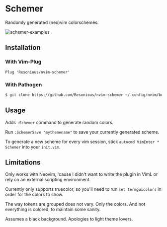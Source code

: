 # Schemer

Randomly generated (neo)vim colorschemes.

![schemer-examples](https://user-images.githubusercontent.com/2793160/65826519-9c476180-e2c1-11e9-8889-124d90cdf329.gif)

## Installation

### With Vim-Plug

```viml
Plug 'Resonious/nvim-schemer'
```

### With Pathogen

```bash
$ git clone https://github.com/Resonious/nvim-schemer ~/.config/nvim/bundle/nvim-schemer
```

## Usage

Adds `:Schemer` command to generate random colors.

Run `:SchemerSave "mythemename"` to save your currently generated scheme.

To generate a new scheme for every vim session, stick `autocmd VimEnter * Schemer` into your `init.vim`.

## Limitations

Only works with Neovim, 'cause I didn't want to write the plugin in VimL or rely on an external scripting environment.

Currently only supports truecolor, so you'll need to run `set termguicolors` in order for the colors to show.

The way tokens are grouped does not vary. Only the colors. And not everything is colored, to maintain some sanity.

Assumes a black background. Apologies to light theme lovers.
